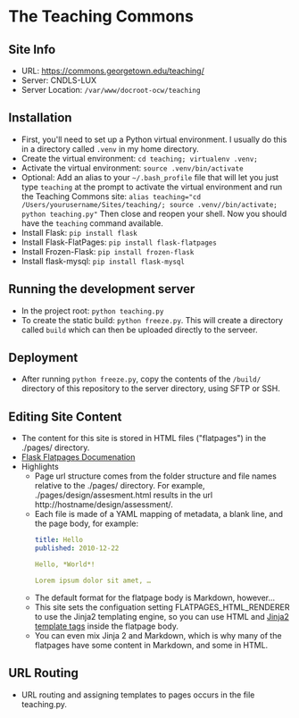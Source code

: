 # The Teaching Commons
## Site Info
* URL: https://commons.georgetown.edu/teaching/
* Server: CNDLS-LUX
* Server Location: `/var/www/docroot-ocw/teaching`

## Installation
* First, you'll need to set up a Python virtual environment. I usually do this in a directory called `.venv` in my home directory.
* Create the virtual environment: `cd teaching; virtualenv .venv;`
* Activate the virtual environment: `source .venv/bin/activate`
* Optional: Add an alias to your ``~/.bash_profile`` file that will let you just type `teaching` at the prompt to activate the virtual environment and run the Teaching Commons site: `alias teaching="cd /Users/yourusername/Sites/teaching/; source .venv//bin/activate; python teaching.py"` Then close and reopen your shell. Now you should have the `teaching` command available.
* Install Flask: `pip install flask`
* Install Flask-FlatPages: `pip install flask-flatpages`
* Install Frozen-Flask: `pip install frozen-flask`
* Install flask-mysql: `pip install flask-mysql`

## Running the development server
* In the project root: `python teaching.py`
* To create the static build: `python freeze.py`. This will create a directory called `build` which can then be uploaded directly to the serveer.

## Deployment
* After running `python freeze.py`, copy the contents of the `/build/` directory of this repository to the server directory, using SFTP or SSH.

## Editing Site Content
* The content for this site is stored in HTML files ("flatpages") in the ./pages/ directory.
* [Flask Flatpages Documenation](http://flask-flatpages.readthedocs.io/en/latest/)
* Highlights
  * Page url structure comes from the folder structure and file names relative to the ./pages/ directory. For example, ./pages/design/assesment.html results in the url http://hostname/design/assessment/.
  * Each file is made of a YAML mapping of metadata, a blank line, and the page body, for example:
    ```YAML
    title: Hello
    published: 2010-12-22

    Hello, *World*!

    Lorem ipsum dolor sit amet, …
    ```
  * The default format for the flatpage body is Markdown, however...
  * This site sets the configuation setting FLATPAGES_HTML_RENDERER to use the Jinja2 templating engine, so you can use HTML and [Jinja2 template tags](http://jinja.pocoo.org/docs/2.10/templates/) inside the flatpage body.
  * You can even mix Jinja 2 and Markdown, which is why many of the flatpages have some content in Markdown, and some in HTML.

## URL Routing
* URL routing and assigning templates to pages occurs in the file teaching.py.

